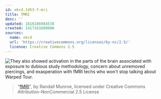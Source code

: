 ```yaml
---
id: xkcd.1453-f-mri
title: fMRI
desc: ''
updated: 1616186984538
created: 1417161600000
sources:
  name: xkcd
  url: 'https://creativecommons.org/licenses/by-nc/2.5/'
  license: Creative Commons 2.5
---
```

![They also showed activation in the parts of the brain associated with exposure to dubious study methodology, concern about unremoved piercings, and exasperation with fMRI techs who won't stop talking about Warped Tour.](https://imgs.xkcd.com/comics/fmri.png)
> "[fMRI](https://xkcd.com/1453/)", by Randall Munroe, licensed under Creative Commons Attribution-NonCommercial 2.5 License
